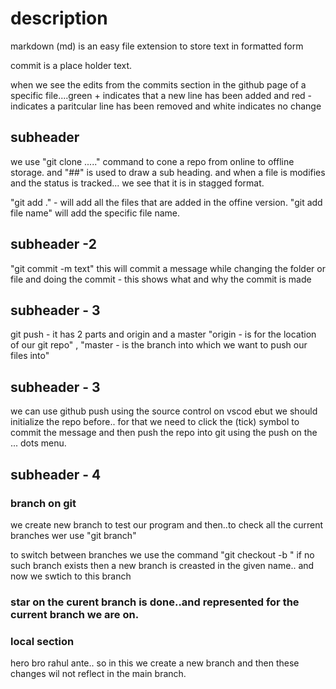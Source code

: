 # description

markdown (md) is an easy file extension to store text in formatted form

commit is a place holder text.

when we see the edits from the commits section in the github page of a specific file....green + indicates that a new line has been added and red - indicates a paritcular line has been removed and white indicates no change

## subheader
we use "git clone ....." command to cone a repo from online to offline storage.
and "##" is used to draw a sub heading.
and when a file is modifies and the status is tracked... we see that it is in stagged format.

"git add ." - will add all the files that are added in the offine version.
"git add file name" will add the specific file name.

## subheader -2
"git commit -m text" this will commit a message while changing the folder or file and doing the commit - this shows what and why the commit is made
 
## subheader - 3
git push - it has 2 parts and origin and a master "origin - is for the location of our git repo" , "master - is the branch into which we want to push our files into"

## subheader - 3
 we can use github push using the source control on vscod ebut we should initialize the repo before..
 for that we need to click the (tick) symbol to commit the message and then push the repo into git using the push on the ... dots menu.

 ## subheader - 4
   ### branch on git
   we create new branch to test our program and then..to check all the current branches wer use "git branch"

   to switch between branches we use the command "git checkout -b <branc name>" if no such branch exists then a new branch is creasted in the given name..
   and now we swtich to this branch

   ### star on the curent branch is done..and represented for the current branch we are on.

   ### local section 
   hero bro rahul ante..
   so in this we create a new branch and then these changes wil not reflect in the main branch.
   